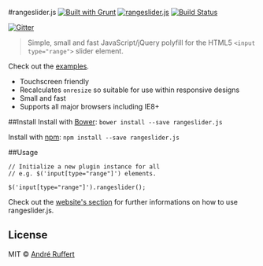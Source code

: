 #rangeslider.js [![Built with Grunt](https://cdn.gruntjs.com/builtwith.png)](http://gruntjs.com/) [![rangeslider.js](http://img.shields.io/badge/rangeslider-.js-00ff00.svg)](http://andreruffert.github.io/rangeslider.js/) [![Build Status](https://travis-ci.org/andreruffert/rangeslider.js.svg?branch=develop)](https://travis-ci.org/andreruffert/rangeslider.js)

[![Gitter](https://badges.gitter.im/Join%20Chat.svg)](https://gitter.im/andreruffert/rangeslider.js?utm_source=badge&utm_medium=badge&utm_campaign=pr-badge&utm_content=badge)

>Simple, small and fast JavaScript/jQuery polyfill for the HTML5 `<input type="range">` slider element.
            
Check out the [examples](http://andreruffert.github.io/rangeslider.js/).

* Touchscreen friendly
* Recalculates `onresize` so suitable for use within responsive designs
* Small and fast
* Supports all major browsers including IE8+

##Install
Install with [Bower](http://bower.io/):
``bower install --save rangeslider.js``

Install with [npm](https://www.npmjs.org/):
``npm install --save rangeslider.js``

##Usage

```
// Initialize a new plugin instance for all
// e.g. $('input[type="range"]') elements.

$('input[type="range"]').rangeslider();
```

Check out the [website's section](http://andreruffert.github.io/rangeslider.js/#usage) for further informations on how to use rangeslider.js.


## License
MIT © [André Ruffert](http://andreruffert.com)
